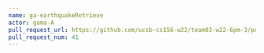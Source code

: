 ```yaml
---
name: ga-earthquakeRetrieve
actor: gama-A
pull_request_url: https://github.com/ucsb-cs156-w22/team03-w22-6pm-3/pull/41
pull_request_num: 41
---
```

